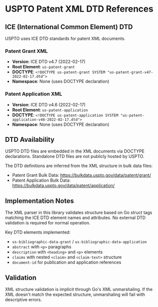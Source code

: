 # USPTO Patent XML DTD References

## ICE (International Common Element) DTD

USPTO uses ICE DTD standards for patent XML documents.

### Patent Grant XML
- **Version**: ICE DTD v4.7 (2022-02-17)
- **Root Element**: `us-patent-grant`
- **DOCTYPE**: `<!DOCTYPE us-patent-grant SYSTEM "us-patent-grant-v47-2022-02-17.dtd">`
- **Namespace**: None (uses DOCTYPE declaration)

### Patent Application XML
- **Version**: ICE DTD v4.6 (2022-02-17)
- **Root Element**: `us-patent-application`
- **DOCTYPE**: `<!DOCTYPE us-patent-application SYSTEM "us-patent-application-v46-2022-02-17.dtd">`
- **Namespace**: None (uses DOCTYPE declaration)

## DTD Availability

USPTO DTD files are embedded in the XML documents via DOCTYPE declarations.
Standalone DTD files are not publicly hosted by USPTO.

The DTD definitions are inferred from the XML structure in bulk data files:
- Patent Grant Bulk Data: https://bulkdata.uspto.gov/data/patent/grant/
- Patent Application Bulk Data: https://bulkdata.uspto.gov/data/patent/application/

## Implementation Notes

The XML parser in this library validates structure based on Go struct tags
matching the ICE DTD element names and attributes. No external DTD validation
is required for normal operation.

Key DTD elements implemented:
- `us-bibliographic-data-grant` / `us-bibliographic-data-application`
- `abstract` with `<p>` paragraphs
- `description` with `<heading>` and `<p>` elements
- `claims` with nested `<claim>` and `<claim-text>` structure
- `document-id` for publication and application references

## Validation

XML structure validation is implicit through Go's XML unmarshaling.
If the XML doesn't match the expected structure, unmarshaling will fail
with descriptive errors.
